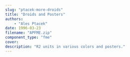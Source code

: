 ```yaml
---
slug: "ptacek-more-droids"
title: "Droids and Posters"
authors: 
    - "Ales Ptacek"
date: 1996-03-23
filename: "APFME.zip"
component_type: "fme"
cover:
description: "R2 units in various colors and posters."
---
```

